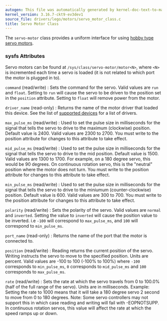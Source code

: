 ```yaml
---
autogen: This file was automatically generated by kernel-doc-text-to-markdown.py
kernel_version: 3.16.7-ckt9-ev3dev1
source_file: drivers/lego/motors/servo_motor_class.c
title: Servo Motor Class
---
```


The `servo-motor` class provides a uniform interface for using [hobby type
servo motors](https://en.wikipedia.org/wiki/Servo_%28radio_control%29).

### sysfs Attributes

Servo motors can be found at `/sys/class/servo-motor/motor<N>`, where `<N>`
is incremented each time a servo is loaded (it is not related to which port
the motor is plugged in to).

`command` (read/write)
: Sets the command for the servo. Valid values are `run` and `float`. Setting
to `run` will cause the servo to be driven to the position set in the
`position` attribute. Setting to `float` will remove power from the motor.

`driver_name` (read-only)
: Returns the name of the motor driver that loaded this device. See the list
of [supported devices] for a list of drivers.

`max_pulse_ms` (read/write)
: Used to set the pulse size in milliseconds for the signal that tells the
servo to drive to the maximum (clockwise) position. Default value is 2400.
Valid values are 2300 to 2700. You must write to the position attribute for
changes to this attribute to take effect.

`mid_pulse_ms` (read/write)
: Used to set the pulse size in milliseconds for the signal that tells the
servo to drive to the mid position. Default value is 1500. Valid
values are 1300 to 1700. For example, on a 180 degree servo, this would be
90 degrees. On continuous rotation servo, this is the "neutral" position
where the motor does not turn. You must write to the position attribute for
changes to this attribute to take effect.

`min_pulse_ms` (read/write)
: Used to set the pulse size in milliseconds for the signal that tells the
servo to drive to the miniumum (counter-clockwise) position. Default value
is 600. Valid values are 300 to 700. You must write to the position
attribute for changes to this attribute to take effect.

`polarity` (read/write)
: Sets the polarity of the servo. Valid values are `normal` and `inverted`.
Setting the value to `inverted` will cause the position value to be
inverted. i.e `-100` will correspond to `max_pulse_ms`, and `100` will
correspond to `min_pulse_ms`.

`port_name` (read-only)
: Returns the name of the port that the motor is connected to.

`position` (read/write)
: Reading returns the current position of the servo. Writing instructs the
servo to move to the specified position. Units are percent. Valid values
are -100 to 100 (-100% to 100%) where `-100` corresponds to `min_pulse_ms`,
`0` corresponds to `mid_pulse_ms` and `100` corresponds to `max_pulse_ms`.

`rate` (read/write)
: Sets the rate at which the servo travels from 0 to 100.0% (half of the full
range of the servo). Units are in milliseconds. Example: Setting the rate
to 1000 means that it will take a 180 degree servo 2 second to move from 0
to 180 degrees. Note: Some servo controllers may not support this in which
case reading and writing will fail with -EOPNOTSUPP. In continuous rotation
servos, this value will affect the rate at which the speed ramps up or down.

[supported devices]: /docs/motors/#supported-devices

